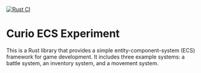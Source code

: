 [![Rust CI](https://github.com/curio-research/curio-ecs/actions/workflows/rust.yml/badge.svg)](https://github.com/curio-research/curio-ecs/actions/workflows/rust.yml)

# Curio ECS Experiment

This is a Rust library that provides a simple entity-component-system (ECS) framework for game development. It includes three example systems: a battle system, an inventory system, and a movement system.
